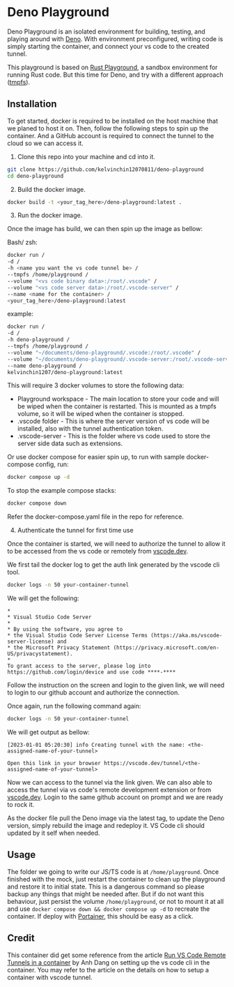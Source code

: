 # Deno Playground

Deno Playground is an isolated environment for building, testing, and playing around with [Deno](https://deno.land). With
environment preconfigured, writing code is simply starting the container, and connect your vs code to the created
tunnel.

This playground is based on [Rust Playground](https://github.com/kelvinchin12070811/rust-playground), a sandbox
environment for running Rust code. But this time for Deno, and try with a different approach
([tmpfs](https://docs.docker.com/engine/storage/tmpfs/)).

## Installation

To get started, docker is required to be installed on the host machine that we planed to host it on. Then, follow the
following steps to spin up the container. And a GitHub account is required to connect the tunnel to the cloud so we can
access it.

1. Clone this repo into your machine and cd into it.

```bash
git clone https://github.com/kelvinchin12070811/deno-playground
cd deno-playground
```

2. Build the docker image.

```bash
docker build -t <your_tag_here>/deno-playground:latest .
```

3. Run the docker image.

Once the image has build, we can then spin up the image as bellow:

Bash/ zsh:

```bash
docker run /
-d /
-h <name you want the vs code tunnel be> /
--tmpfs /home/playground /
--volume "<vs code binary data>:/root/.vscode" /
--volume "<vs code server data>:/root/.vscode-server" /
--name <name for the container> /
<your_tag_here>/deno-playground:latest
```

example:

```bash
docker run /
-d /
-h deno-playground /
--tmpfs /home/playground /
--volume "~/documents/deno-playground/.vscode:/root/.vscode" /
--volume "~/documents/deno-playground/.vscode-server:/root/.vscode-server" /
--name deno-playground /
kelvinchin1207/deno-playground:latest
```

This will require 3 docker volumes to store the following data:

- Playground workspace - The main location to store your code and will be wiped when the container is restarted. This is
  mounted as a tmpfs volume, so it will be wiped when the container is stopped.
- .vscode folder - This is where the server version of vs code will be installed, also with the tunnel authentication
  token.
- .vscode-server - This is the folder where vs code used to store the server side data such as extensions.

Or use docker compose for easier spin up, to run with sample docker-compose config, run:

```bash
docker compose up -d
```

To stop the example compose stacks:

```bash
docker compose down
```

Refer the docker-compose.yaml file in the repo for reference.

4. Authenticate the tunnel for first time use

Once the container is started, we will need to authorize the tunnel to allow it to be accessed from the vs code or
remotely from [vscode.dev](https://vscode.dev).

We first tail the docker log to get the auth link generated by the vscode cli tool.

```bash
docker logs -n 50 your-container-tunnel
```

We will get the following:

```
*
* Visual Studio Code Server
*
* By using the software, you agree to
* the Visual Studio Code Server License Terms (https://aka.ms/vscode-server-license) and
* the Microsoft Privacy Statement (https://privacy.microsoft.com/en-US/privacystatement).
*
To grant access to the server, please log into https://github.com/login/device and use code ****-****
```

Follow the instruction on the screen and login to the given link, we will need to login to our github account and
authorize the connection.

Once again, run the following command again:

```bash
docker logs -n 50 your-container-tunnel
```

We will get output as bellow:

```
[2023-01-01 05:20:30] info Creating tunnel with the name: <the-assigned-name-of-your-tunnel>

Open this link in your browser https://vscode.dev/tunnel/<the-assigned-name-of-your-tunnel>
```

Now we can access to the tunnel via the link given. We can also able to access the tunnel via vs code's remote
development extension or from [vscode.dev](https://vscode.dev). Login to the same github account on prompt and we are
ready to rock it.

As the docker file pull the Deno image via the latest tag, to update the Deno version, simply rebuild the image and
redeploy it. VS Code cli should updated by it self when needed.

## Usage

The folder we going to write our JS/TS code is at `/home/playground`. Once finished with the mock, just restart the
container to clean up the playground and restore it to initial state. This is a dangerous command so please backup any
things that might be needed after. But if do not want this behaviour, just persist the volume `/home/playground`, or not
to mount it at all and use `docker compose down && docker compose up -d` to recreate the container. If deploy with
[Portainer](https://www.portainer.io), this should be easy as a click.

## Credit

This container did get some reference from the article
[Run VS Code Remote Tunnels in a container](https://dev.to/codingalex/run-vs-code-remote-tunnels-in-a-container-4lf4)
by Anh Dang on setting up the vs code cli in the container. You may refer to the article on the details on how to setup
a container with vscode tunnel.

